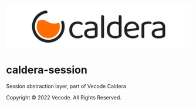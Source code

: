<picture>
  <source media="(prefers-color-scheme: dark)" srcset=".github/logo_github_w.svg">
  <source media="(prefers-color-scheme: light)" srcset=".github/logo_github.svg">
  <img src=".github/logo_github.svg">
</picture>

# caldera-session

Session abstraction layer, part of Vecode Caldera

Copyright &copy; 2022 Vecode. All Rights Reserved.